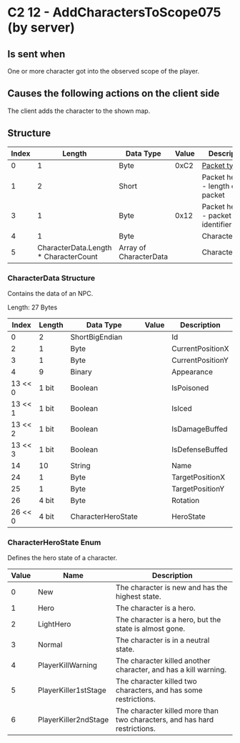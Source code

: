 # C2 12 - AddCharactersToScope075 (by server)

## Is sent when

One or more character got into the observed scope of the player.

## Causes the following actions on the client side

The client adds the character to the shown map.

## Structure

| Index | Length | Data Type | Value | Description |
|-------|--------|-----------|-------|-------------|
| 0 | 1 |   Byte   | 0xC2  | [Packet type](PacketTypes.md) |
| 1 | 2 |    Short   |      | Packet header - length of the packet |
| 3 | 1 |    Byte   | 0x12  | Packet header - packet type identifier |
| 4 | 1 | Byte |  | CharacterCount |
| 5 | CharacterData.Length * CharacterCount | Array of CharacterData |  | Characters |

### CharacterData Structure

Contains the data of an NPC.

Length: 27 Bytes

| Index | Length | Data Type | Value | Description |
|-------|--------|-----------|-------|-------------|
| 0 | 2 | ShortBigEndian |  | Id |
| 2 | 1 | Byte |  | CurrentPositionX |
| 3 | 1 | Byte |  | CurrentPositionY |
| 4 | 9 | Binary |  | Appearance |
| 13 << 0 | 1 bit | Boolean |  | IsPoisoned |
| 13 << 1 | 1 bit | Boolean |  | IsIced |
| 13 << 2 | 1 bit | Boolean |  | IsDamageBuffed |
| 13 << 3 | 1 bit | Boolean |  | IsDefenseBuffed |
| 14 | 10 | String |  | Name |
| 24 | 1 | Byte |  | TargetPositionX |
| 25 | 1 | Byte |  | TargetPositionY |
| 26 | 4 bit | Byte |  | Rotation |
| 26 << 0 | 4 bit | CharacterHeroState |  | HeroState |

### CharacterHeroState Enum

Defines the hero state of a character.

| Value | Name | Description |
|-------|------|-------------|
| 0 | New | The character is new and has the highest state. |
| 1 | Hero | The character is a hero. |
| 2 | LightHero | The character is a hero, but the state is almost gone. |
| 3 | Normal | The character is in a neutral state. |
| 4 | PlayerKillWarning | The character killed another character, and has a kill warning. |
| 5 | PlayerKiller1stStage | The character killed two characters, and has some restrictions. |
| 6 | PlayerKiller2ndStage | The character killed more than two characters, and has hard restrictions. |